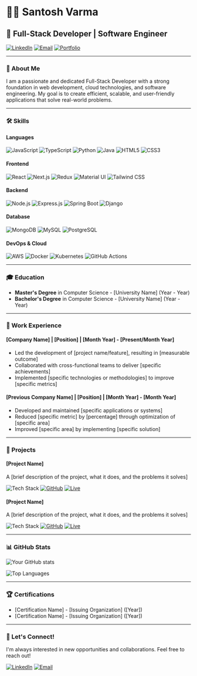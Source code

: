 # 👨‍💻 Santosh Varma

## 🌟 Full-Stack Developer | Software Engineer

[![LinkedIn](https://img.shields.io/badge/LinkedIn-0077B5?style=for-the-badge&logo=linkedin&logoColor=white)](https://www.linkedin.com/in/santoshvarmaa/)
[![Email](https://img.shields.io/badge/Email-D14836?style=for-the-badge&logo=gmail&logoColor=white)](mailto:your-email@example.com)
[![Portfolio](https://img.shields.io/badge/Portfolio-000000?style=for-the-badge&logo=About.me&logoColor=white)](https://your-portfolio-url.com)

---

### 👋 About Me

I am a passionate and dedicated Full-Stack Developer with a strong foundation in web development, cloud technologies, and software engineering. My goal is to create efficient, scalable, and user-friendly applications that solve real-world problems.

---

### 🛠️ Skills

#### Languages
![JavaScript](https://img.shields.io/badge/JavaScript-F7DF1E?style=for-the-badge&logo=javascript&logoColor=black)
![TypeScript](https://img.shields.io/badge/TypeScript-007ACC?style=for-the-badge&logo=typescript&logoColor=white)
![Python](https://img.shields.io/badge/Python-3776AB?style=for-the-badge&logo=python&logoColor=white)
![Java](https://img.shields.io/badge/Java-ED8B00?style=for-the-badge&logo=openjdk&logoColor=white)
![HTML5](https://img.shields.io/badge/HTML5-E34F26?style=for-the-badge&logo=html5&logoColor=white)
![CSS3](https://img.shields.io/badge/CSS3-1572B6?style=for-the-badge&logo=css3&logoColor=white)

#### Frontend
![React](https://img.shields.io/badge/React-20232A?style=for-the-badge&logo=react&logoColor=61DAFB)
![Next.js](https://img.shields.io/badge/Next.js-000000?style=for-the-badge&logo=next.js&logoColor=white)
![Redux](https://img.shields.io/badge/Redux-593D88?style=for-the-badge&logo=redux&logoColor=white)
![Material UI](https://img.shields.io/badge/Material--UI-0081CB?style=for-the-badge&logo=material-ui&logoColor=white)
![Tailwind CSS](https://img.shields.io/badge/Tailwind_CSS-38B2AC?style=for-the-badge&logo=tailwind-css&logoColor=white)

#### Backend
![Node.js](https://img.shields.io/badge/Node.js-339933?style=for-the-badge&logo=node.js&logoColor=white)
![Express.js](https://img.shields.io/badge/Express.js-000000?style=for-the-badge&logo=express&logoColor=white)
![Spring Boot](https://img.shields.io/badge/Spring_Boot-6DB33F?style=for-the-badge&logo=spring-boot&logoColor=white)
![Django](https://img.shields.io/badge/Django-092E20?style=for-the-badge&logo=django&logoColor=white)

#### Database
![MongoDB](https://img.shields.io/badge/MongoDB-4EA94B?style=for-the-badge&logo=mongodb&logoColor=white)
![MySQL](https://img.shields.io/badge/MySQL-4479A1?style=for-the-badge&logo=mysql&logoColor=white)
![PostgreSQL](https://img.shields.io/badge/PostgreSQL-316192?style=for-the-badge&logo=postgresql&logoColor=white)

#### DevOps & Cloud
![AWS](https://img.shields.io/badge/AWS-232F3E?style=for-the-badge&logo=amazon-aws&logoColor=white)
![Docker](https://img.shields.io/badge/Docker-2496ED?style=for-the-badge&logo=docker&logoColor=white)
![Kubernetes](https://img.shields.io/badge/Kubernetes-326CE5?style=for-the-badge&logo=kubernetes&logoColor=white)
![GitHub Actions](https://img.shields.io/badge/GitHub_Actions-2088FF?style=for-the-badge&logo=github-actions&logoColor=white)

---

### 🎓 Education

- **Master's Degree** in Computer Science - [University Name] (Year - Year)
- **Bachelor's Degree** in Computer Science - [University Name] (Year - Year)

---

### 💼 Work Experience

#### [Company Name] | [Position] | [Month Year] - [Present/Month Year]
- Led the development of [project name/feature], resulting in [measurable outcome]
- Collaborated with cross-functional teams to deliver [specific achievements]
- Implemented [specific technologies or methodologies] to improve [specific metrics]

#### [Previous Company Name] | [Position] | [Month Year] - [Month Year]
- Developed and maintained [specific applications or systems]
- Reduced [specific metric] by [percentage] through optimization of [specific area]
- Improved [specific area] by implementing [specific solution]

---

### 🚀 Projects

#### [Project Name]
A [brief description of the project, what it does, and the problems it solves]

![Tech Stack](https://img.shields.io/badge/Tech_Stack-React_|_Node.js_|_MongoDB-blue)
[![GitHub](https://img.shields.io/badge/GitHub-View_Code-yellow)](https://github.com/yourusername/repository)
[![Live](https://img.shields.io/badge/Live-View_Demo-green)](https://project-demo-link.com)

#### [Project Name]
A [brief description of the project, what it does, and the problems it solves]

![Tech Stack](https://img.shields.io/badge/Tech_Stack-Next.js_|_Express_|_PostgreSQL-blue)
[![GitHub](https://img.shields.io/badge/GitHub-View_Code-yellow)](https://github.com/yourusername/repository)
[![Live](https://img.shields.io/badge/Live-View_Demo-green)](https://project-demo-link.com)

---

### 📊 GitHub Stats

![Your GitHub stats](https://github-readme-stats.vercel.app/api?username=santoshvarmaa&show_icons=true&theme=tokyonight)

![Top Languages](https://github-readme-stats.vercel.app/api/top-langs/?username=santoshvarmaa&layout=compact&theme=tokyonight)

---

### 🏆 Certifications

- [Certification Name] - [Issuing Organization] ([Year])
- [Certification Name] - [Issuing Organization] ([Year])

---

### 👥 Let's Connect!

I'm always interested in new opportunities and collaborations. Feel free to reach out!

[![LinkedIn](https://img.shields.io/badge/LinkedIn-Connect-blue)](https://www.linkedin.com/in/santoshvarmaa/)
[![Email](https://img.shields.io/badge/Email-Contact-red)](mailto:your-email@example.com)